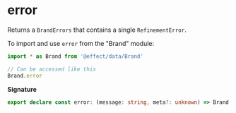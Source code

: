 # error

Returns a `BrandErrors` that contains a single `RefinementError`.

To import and use `error` from the "Brand" module:

```ts
import * as Brand from '@effect/data/Brand'

// Can be accessed like this
Brand.error
```

**Signature**

```ts
export declare const error: (message: string, meta?: unknown) => Brand.BrandErrors
```
